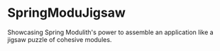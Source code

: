 # SpringModuJigsaw
Showcasing Spring Modulith's power to assemble an application like a jigsaw puzzle of cohesive modules.
